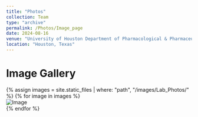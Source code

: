 ```yaml
---
title: "Photos"
collection: Team
type: "archive"
permalink: /Photos/Image_page
date: 2024-08-16
venue: "University of Houston Department of Pharmacological & Pharmaceutical Sciences"
location: "Houston, Texas"
---
```


# Image Gallery

<div class="gallery">
  {% assign images = site.static_files | where: "path", "/images/Lab_Photos/" %}
  {% for image in images %}
    <div class="gallery-item">
      <img src="{{ image.path | relative_url }}" alt="Image">
    </div>
  {% endfor %}
</div>